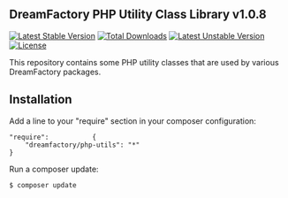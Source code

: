 ## DreamFactory PHP Utility Class Library v1.0.8
[![Latest Stable Version](https://poser.pugx.org/dreamfactory/php-utils/v/stable.svg)](https://packagist.org/packages/dreamfactory/php-utils) [![Total Downloads](https://poser.pugx.org/dreamfactory/php-utils/downloads.svg)](https://packagist.org/packages/dreamfactory/php-utils) [![Latest Unstable Version](https://poser.pugx.org/dreamfactory/php-utils/v/unstable.svg)](https://packagist.org/packages/dreamfactory/php-utils) [![License](https://poser.pugx.org/dreamfactory/php-utils/license.svg)](https://packagist.org/packages/dreamfactory/php-utils)

This repository contains some PHP utility classes that are used by various DreamFactory packages.

## Installation

Add a line to your "require" section in your composer configuration:

	"require":           {
		"dreamfactory/php-utils": "*"
	}

Run a composer update:

    $ composer update

